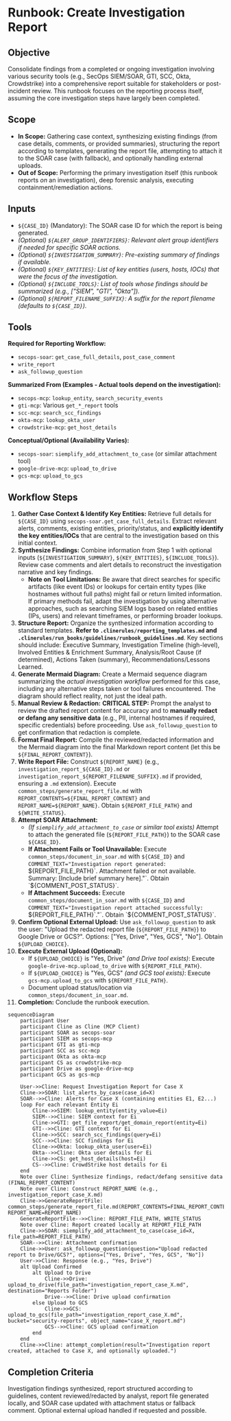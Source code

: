 # Runbook: Create Investigation Report

## Objective

Consolidate findings from a completed or ongoing investigation involving various security tools (e.g., SecOps SIEM/SOAR, GTI, SCC, Okta, Crowdstrike) into a comprehensive report suitable for stakeholders or post-incident review. This runbook focuses on the reporting process itself, assuming the core investigation steps have largely been completed.

## Scope

*   **In Scope:** Gathering case context, synthesizing existing findings (from case details, comments, or provided summaries), structuring the report according to templates, generating the report file, attempting to attach it to the SOAR case (with fallback), and optionally handling external uploads.
*   **Out of Scope:** Performing the primary investigation itself (this runbook reports *on* an investigation), deep forensic analysis, executing containment/remediation actions.

## Inputs

*   `${CASE_ID}` (Mandatory): The SOAR case ID for which the report is being generated.
*   *(Optional) `${ALERT_GROUP_IDENTIFIERS}`: Relevant alert group identifiers if needed for specific SOAR actions.*
*   *(Optional) `${INVESTIGATION_SUMMARY}`: Pre-existing summary of findings if available.*
*   *(Optional) `${KEY_ENTITIES}`: List of key entities (users, hosts, IOCs) that were the focus of the investigation.*
*   *(Optional) `${INCLUDE_TOOLS}`: List of tools whose findings should be summarized (e.g., ["SIEM", "GTI", "Okta"]).*
*   *(Optional) `${REPORT_FILENAME_SUFFIX}`: A suffix for the report filename (defaults to `${CASE_ID}`).*

## Tools

**Required for Reporting Workflow:**
*   `secops-soar`: `get_case_full_details`, `post_case_comment`
*   `write_report`
*   `ask_followup_question`

**Summarized From (Examples - Actual tools depend on the investigation):**
*   `secops-mcp`: `lookup_entity`, `search_security_events`
*   `gti-mcp`: Various `get_*_report` tools
*   `scc-mcp`: `search_scc_findings`
*   `okta-mcp`: `lookup_okta_user`
*   `crowdstrike-mcp`: `get_host_details`

**Conceptual/Optional (Availability Varies):**
*   `secops-soar`: `siemplify_add_attachment_to_case` (or similar attachment tool)
*   `google-drive-mcp`: `upload_to_drive`
*   `gcs-mcp`: `upload_to_gcs`

## Workflow Steps

1.  **Gather Case Context & Identify Key Entities:** Retrieve full details for `${CASE_ID}` using `secops-soar.get_case_full_details`. Extract relevant alerts, comments, existing entities, priority/status, and **explicitly identify the key entities/IOCs** that are central to the investigation based on this initial context.
2.  **Synthesize Findings:** Combine information from Step 1 with optional inputs (`${INVESTIGATION_SUMMARY}`, `${KEY_ENTITIES}`, `${INCLUDE_TOOLS}`). Review case comments and alert details to reconstruct the investigation narrative and key findings.
    *   **Note on Tool Limitations:** Be aware that direct searches for specific artifacts (like event IDs) or lookups for certain entity types (like hostnames without full paths) might fail or return limited information. If primary methods fail, adapt the investigation by using alternative approaches, such as searching SIEM logs based on related entities (IPs, users) and relevant timeframes, or performing broader lookups.
3.  **Structure Report:** Organize the synthesized information according to standard templates. **Refer to `.clinerules/reporting_templates.md` and `.clinerules/run_books/guidelines/runbook_guidelines.md`**. Key sections should include: Executive Summary, Investigation Timeline (high-level), Involved Entities & Enrichment Summary, Analysis/Root Cause (if determined), Actions Taken (summary), Recommendations/Lessons Learned.
4.  **Generate Mermaid Diagram:** Create a Mermaid sequence diagram summarizing the *actual investigation workflow* performed for this case, including any alternative steps taken or tool failures encountered. The diagram should reflect reality, not just the ideal path.
5.  **Manual Review & Redaction:** **CRITICAL STEP:** Prompt the analyst to review the drafted report content for accuracy and to **manually redact or defang any sensitive data** (e.g., PII, internal hostnames if required, specific credentials) before proceeding. Use `ask_followup_question` to get confirmation that redaction is complete.
6.  **Format Final Report:** Compile the reviewed/redacted information and the Mermaid diagram into the final Markdown report content (let this be `${FINAL_REPORT_CONTENT}`).
7.  **Write Report File:** Construct `${REPORT_NAME}` (e.g., `investigation_report_${CASE_ID}.md` or `investigation_report_${REPORT_FILENAME_SUFFIX}.md` if provided, ensuring a `.md` extension). Execute `common_steps/generate_report_file.md` with `REPORT_CONTENTS=${FINAL_REPORT_CONTENT}` and `REPORT_NAME=${REPORT_NAME}`. Obtain `${REPORT_FILE_PATH}` and `${WRITE_STATUS}`.
8.  **Attempt SOAR Attachment:**
    *   *(If `siemplify_add_attachment_to_case` or similar tool exists)* Attempt to attach the generated file (`${REPORT_FILE_PATH}`) to the SOAR case `${CASE_ID}`.
    *   **If Attachment Fails or Tool Unavailable:** Execute `common_steps/document_in_soar.md` with `${CASE_ID}` and `COMMENT_TEXT="Investigation report generated: `${REPORT_FILE_PATH}`. Attachment failed or not available. Summary: [Include brief summary here]."`. Obtain `${COMMENT_POST_STATUS}`.
    *   **If Attachment Succeeds:** Execute `common_steps/document_in_soar.md` with `${CASE_ID}` and `COMMENT_TEXT="Investigation report attached successfully: `${REPORT_FILE_PATH}`."`. Obtain `${COMMENT_POST_STATUS}`.
9.  **Confirm Optional External Upload:** Use `ask_followup_question` to ask the user: "Upload the redacted report file (`${REPORT_FILE_PATH}`) to Google Drive or GCS?". Options: ["Yes, Drive", "Yes, GCS", "No"]. Obtain `${UPLOAD_CHOICE}`.
10. **Execute External Upload (Optional):**
    *   If `${UPLOAD_CHOICE}` is "Yes, Drive" *(and Drive tool exists)*: Execute `google-drive-mcp.upload_to_drive` with `${REPORT_FILE_PATH}`.
    *   If `${UPLOAD_CHOICE}` is "Yes, GCS" *(and GCS tool exists)*: Execute `gcs-mcp.upload_to_gcs` with `${REPORT_FILE_PATH}`.
    *   Document upload status/location via `common_steps/document_in_soar.md`.
11. **Completion:** Conclude the runbook execution.

```{mermaid}
sequenceDiagram
    participant User
    participant Cline as Cline (MCP Client)
    participant SOAR as secops-soar
    participant SIEM as secops-mcp
    participant GTI as gti-mcp
    participant SCC as scc-mcp
    participant Okta as okta-mcp
    participant CS as crowdstrike-mcp
    participant Drive as google-drive-mcp
    participant GCS as gcs-mcp

    User->>Cline: Request Investigation Report for Case X
    Cline->>SOAR: list_alerts_by_case(case_id=X)
    SOAR-->>Cline: Alerts for Case X (containing entities E1, E2...)
    loop For each relevant Entity Ei
        Cline->>SIEM: lookup_entity(entity_value=Ei)
        SIEM-->>Cline: SIEM context for Ei
        Cline->>GTI: get_file_report/get_domain_report(entity=Ei)
        GTI-->>Cline: GTI context for Ei
        Cline->>SCC: search_scc_findings(query=Ei)
        SCC-->>Cline: SCC findings for Ei
        Cline->>Okta: lookup_okta_user(user=Ei)
        Okta-->>Cline: Okta user details for Ei
        Cline->>CS: get_host_details(host=Ei)
        CS-->>Cline: CrowdStrike host details for Ei
    end
    Note over Cline: Synthesize findings, redact/defang sensitive data (FINAL_REPORT_CONTENT)
    Note over Cline: Construct REPORT_NAME (e.g., investigation_report_case_X.md)
    Cline->>GenerateReportFile: common_steps/generate_report_file.md(REPORT_CONTENTS=FINAL_REPORT_CONTENT, REPORT_NAME=REPORT_NAME)
    GenerateReportFile-->>Cline: REPORT_FILE_PATH, WRITE_STATUS
    Note over Cline: Report created locally at REPORT_FILE_PATH
    Cline->>SOAR: siemplify_add_attachment_to_case(case_id=X, file_path=REPORT_FILE_PATH)
    SOAR-->>Cline: Attachment confirmation
    Cline->>User: ask_followup_question(question="Upload redacted report to Drive/GCS?", options=["Yes, Drive", "Yes, GCS", "No"])
    User->>Cline: Response (e.g., "Yes, Drive")
    alt Upload Confirmed
        alt Upload to Drive
            Cline->>Drive: upload_to_drive(file_path="investigation_report_case_X.md", destination="Reports Folder")
            Drive-->>Cline: Drive upload confirmation
        else Upload to GCS
            Cline->>GCS: upload_to_gcs(file_path="investigation_report_case_X.md", bucket="security-reports", object_name="case_X_report.md")
            GCS-->>Cline: GCS upload confirmation
        end
    end
    Cline->>Cline: attempt_completion(result="Investigation report created, attached to Case X, and optionally uploaded.")

```

## Completion Criteria

Investigation findings synthesized, report structured according to guidelines, content reviewed/redacted by analyst, report file generated locally, and SOAR case updated with attachment status or fallback comment. Optional external upload handled if requested and possible.
